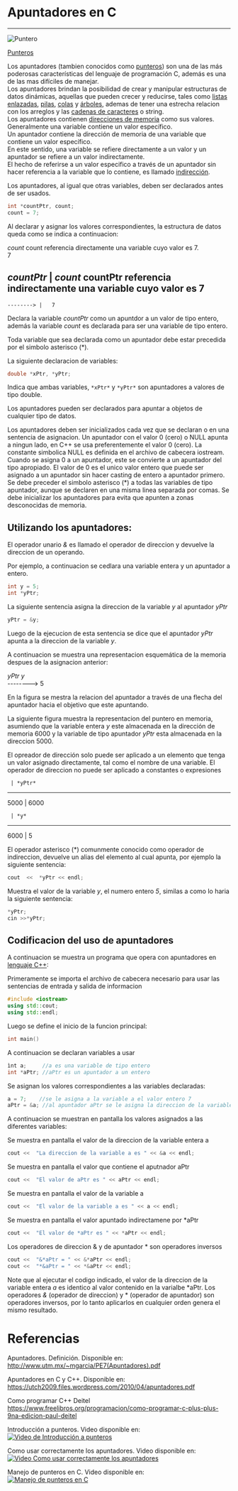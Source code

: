 # Apuntadores en C
---    
![Puntero](https://wiki.dcc.uchile.cl/cc3301/_media/puntero.png)
  
<a href="https://es.wikipedia.org/wiki/Puntero_(inform%C3%A1tica)" target="_blank">Punteros</a>

Los apuntadores (tambien conocidos como [punteros](https://es.wikipedia.org/wiki/Puntero_(inform%C3%A1tica))) son una de las más poderosas características del lenguaje de programación C, además es una de las mas difíciles de manejar.  
Los apuntadores brindan la posibilidad de crear y manipular estructuras de datos dinámicas, aquellas que pueden crecer y reducirse, tales como [listas enlazadas](https://es.wikipedia.org/wiki/Lista_enlazada), [pilas](https://es.wikipedia.org/wiki/Pila_(inform%C3%A1tica)), [colas](https://es.wikipedia.org/wiki/Cola_(inform%C3%A1tica)) y [árboles](https://es.wikipedia.org/wiki/%C3%81rbol_(inform%C3%A1tica)), ademas de tener una estrecha relacion con los arreglos y las [cadenas de caracteres](https://es.wikipedia.org/wiki/Cadena_de_caracteres) o string.  
Los apuntadores contienen [direcciones de memoria](https://es.wikipedia.org/wiki/Direcci%C3%B3n_de_memoria) como sus valores.  
Generalmente una variable contiene un valor específico.  
Un apuntador contiene la dirección de memoria de una variable que contiene un valor específico.  
En este sentido, una variable se refiere directamente a un valor y un apuntador se refiere a un valor indirectamente.  
El hecho de referirse a un valor especifico a través de un apuntador sin hacer referencia a la variable que lo contiene, es llamado [indirección](https://es.wikipedia.org/wiki/Indirecci%C3%B3n).  

Los apuntadores, al igual que otras variables, deben ser declarados antes de ser usados.  

```cpp
int *countPtr, count;  
count = 7;
```  

Al declarar y asignar los valores correspondientes, la estructura de datos queda como se indica a continuacion:

*count*                count referencia directamente una variable cuyo valor es 7.  
  7  

*countPtr*    | *count*    countPtr referencia indirectamente una variable cuyo valor es 7  
-------------------------
    --------> |   7  

Declara la variable *countPtr* como un apuntdor a un valor de tipo entero, además la variable *count* es declarada para ser una variable de tipo entero.

Toda variable que sea declarada como un apuntador debe estar precedida por el simbolo asterisco (*).

La siguiente declaracion de variables:

```cpp
double *xPtr, *yPtr;
```  

Indica que ambas variables, `*xPtr*` y `*yPtr*` son apuntadores a valores de tipo double.

Los apuntadores pueden ser declarados para apuntar a objetos de cualquier tipo de datos.

Los apuntadores deben ser inicializados cada vez que se declaran o en una sentencia de asignacion.
Un apuntador con el valor 0 (cero) o NULL apunta a ningun lado, en C++ se usa preferentemente el valor 0 (cero).
La constante simbolica NULL es definida en el archivo de cabecera iostream.
Cuando se asigna 0 a un apuntador, este se convierte a un apuntador del tipo apropiado.
El valor de 0 es el unico valor entero que puede ser asignado a un apuntador sin hacer casting de entero a apuntador primero.
Se debe preceder el simbolo asterisco (*) a todas las variables de tipo apuntador, aunque se declaren en una misma linea separada por comas.
Se debe inicializar los apuntadores para evita que apunten a zonas desconocidas de memoria.

## Utilizando los apuntadores:

El operador unario *&* es llamado el operador de direccion y devuelve la direccion de un operando.

Por ejemplo, a continuacion se cedlara una variable entera y un apuntador a entero.

```cpp
int y = 5;  
int *yPtr;
```  

La siguiente sentencia asigna la direccion de la variable *y* al apuntador *yPtr*

```cpp
yPtr = &y;
```  

Luego de la ejecucion de esta sentencia se dice que el apuntador *yPtr* apunta a la direccion de la variable *y*.

A continuacion se muestra una representacion esquemática de la memoria despues de la asignacion anterior:

*yPtr*      *y*  
-------->    5  

En la figura se mestra la relacion del apuntador a través de una flecha del apuntador hacia el objetivo que este apuntando.

La siguiente figura muestra la representacion del puntero en memoria, asumiendo que la variable entera *y* este almacenada en la dirección de memoria 6000 y la variable de tipo apuntador *yPtr* esta almacenada en la direccion 5000.

El opreador de dirección solo puede ser aplicado a un elemento que tenga un valor asignado directamente, tal como el nombre de una variable.
El operador de direccion no puede ser aplicado a constantes o expresiones

     | *yPtr*           
---------------
5000 |  6000       

     | *y*
---------------
6000 | 5

El operador asterisco (*) comunmente conocido como operador de indireccion, devuelve un alias del elemento al cual apunta, por ejemplo la siguiente sentencia:

```cpp
cout  <<  *yPtr << endl;
```  

Muestra el valor de la variable *y*, el numero entero *5*, similas a como lo haria la siguiente sentencia:

```cpp
*yPtr;  
cin >>*yPtr;
```  

## Codificacion del uso de apuntadores

A continuacion se muestra un programa que opera con apuntadores en [lenguaje C++](https://es.wikipedia.org/wiki/C%2B%2B):

Primeramente se importa el archivo de cabecera necesario para usar las sentencias de entrada y salida de informacion

```cpp
#include <iostream>  
using std::cout;  
using std::endl;
```  

Luego se define el inicio de la funcion principal:

```cpp
int main()
```  

A continuacion se declaran variables a usar

```cpp
ìnt a;     //a es una variable de tipo entero  
int *aPtr; //aPtr es un apuntador a un entero
```  

Se asignan los valores correspondientes a las variables declaradas:

```cpp
a = 7;    //se le asigna a la variable a el valor entero 7  
aPtr = &a; //al apuntador aPtr se le asigna la direccion de la variable a
```  

A continuacion se muestran en pantalla los valores asignados a las diferentes variables:

Se muestra en pantalla el valor de la direccion de la variable entera a  
```cpp
cout <<  "La direccion de la variable a es " << &a << endl;
```  

Se muestra en pantalla el valor que contiene el aputnador aPtr  
```cpp
cout <<  "El valor de aPtr es " << aPtr << endl;
```  

Se muestra en pantalla el valor de la variable a  
```cpp
cout <<  "El valor de la variable a es " << a << endl;
```  

Se muestra en pantalla el valor apuntado indirectamene por *aPtr  
```cpp
cout <<  "El valor de *aPtr es " << *aPtr << endl;
```  

Los operadores de direccion & y de apuntador * son operadores inversos  
```cpp
cout <<  "&*aPtr = " << &*aPtr << endl;  
cout <<  "*&aPtr = " << *&aPtr << endl;
```  

Note que al ejecutar el codigo indicado, el valor de la direccion de la variable entera *a* es identico al valor contenido en la varialbe *aPtr.
Los operadores *&* (operador de direccion) y * (operador de apuntador) son operadores inversos, por lo tanto aplicarlos en cualquier orden genera el mismo resultado.

# Referencias

Apuntadores. Definición. Disponible en:  
http://www.utm.mx/~mgarcia/PE7(Apuntadores).pdf

Apuntadores en C y C++. Disponible en:  
https://utch2009.files.wordpress.com/2010/04/apuntadores.pdf

Como programar C++ Deitel  
https://www.freelibros.org/programacion/como-programar-c-plus-plus-9na-edicion-paul-deitel

Introducción a punteros. Video disponible en:  
[![Video de Introducción a punteros](https://img.youtube.com/vi/4IabpaIObzM/0.jpg)](https://www.youtube.com/watch?v=4IabpaIObzM)

Como usar correctamente los apuntadores. Video disponible en:  
[![Video Como usar correctamente los apuntadores](https://img.youtube.com/vi/OgX4vdtkkHQ/0.jpg)](https://www.youtube.com/watch?v=OgX4vdtkkHQ)

Manejo de punteros en C. Video disponible en:  
[![Manejo de punteros en C](https://img.youtube.com/vi/Kr5bbqNVGYQ/0.jpg)](https://www.youtube.com/watch?v=Kr5bbqNVGYQ)
